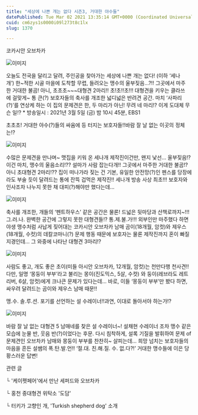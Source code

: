 ```yaml
---
title: "세상에 나쁜 개는 없다 시즌3, 거대한 야수들"
datePublished: Tue Mar 02 2021 13:35:14 GMT+0000 (Coordinated Universal Time)
cuid: cm6zys1s0000i09l273t8c1lx
slug: 1370

---
```



코카시안 오브차카

![이미지](https://cdn.hashnode.com/res/hashnode/image/upload/v1739247025045/68f00efb-9690-460e-8e9b-ce2283a874be.jpeg)

오늘도 전국을 달리고 달려, 주인공을 찾아가는 세상에 나쁜 개는 없다! (이하 ‘세나개’) 한~적한 시골 마을에 도착할 무렵, 들려오는 맹수의 울부짖음...?!! 그곳에서 마주한 거대한 불곰! 아니, 초초초~~~대형견 2마리!! 초!초!!초!!! 대형견을 키우는 클라쓰에 걸맞게~ 통 큰(?) 보호자들의 축사를 개조한 넓디넓은 반려견 공간. 마치 ‘사파리(?)’를 연상케 하는 이 집의 문제견은 한, 두 마리가 아닌! 무려 네 마리!? 이게 도대체 무슨 일!? * 방송일시 : 2021년 3월 5일 (금) 밤 10시 45분, EBS1

초초초! 거대한 야수(?)들의 싸움에 등 터지는 보호자들!!바람 잘 날 없는 이곳의 정체는!?

![이미지](https://cdn.hashnode.com/res/hashnode/image/upload/v1739247027161/e919af89-67a5-4c71-855b-e9326b865624.jpeg)

수많은 문제견을 만나며~ 맷집을 키워 온 세나개 제작진이건만, 왠지 낯선... 울부짖음!? 이건 마치, 맹수의 울음소리!?? 설마가 사람 잡는다개!! 그곳에서 마주한 거대한 불곰!? 아니 초대형견 2마리!?? 집이 떠나가라 짖는 건 기본, 유일한 안전망(?)인 펜스를 당장에라도 부술 듯이 달려드는 통에 잔뜩 겁먹은 제작진!! 세나개 방송 사상 최초!!! 보호자와 인사조차 나누지 못한 채 대피(?)해야만 했다는데...

![이미지](https://cdn.hashnode.com/res/hashnode/image/upload/v1739247029545/5b18770f-4f9d-46f2-9af9-3b4f492234da.jpeg)

축사를 개조한, 개들의 ‘펜트하우스’ 같은 공간은 물론! 드넓은 뒷마당과 산책로까지~!!! 그.러.나. 완벽한 공간에 그렇지 못한 대형견들!? 통.제.불.가!!! 외부인만 마주했다 하면 야생 맹수처럼 사납게 짖어대는 코카시안 오브차카 남매 곰이(18개월, 암컷)와 제우스(18개월, 수컷)의 데칼코마니(?) 문제 행동 때문에 보호자는 물론 제작진까지 혼이 빠질 지경인데... 그 와중에 나타난 대형견 3마리!?

![이미지](https://cdn.hashnode.com/res/hashnode/image/upload/v1739247031984/fbc060cc-e0b8-412e-85c7-68c807f45a85.jpeg)

사람도 좋고, 개도 좋은 초이(미들 아시안 오브차카, 12개월, 암컷)는 천만다행 천사견!! 다만, 일명 ‘몽둥이 부부’라고 불리는 몽이(진도믹스, 5살, 수컷) 와 둥이(레브라도 레트리버, 6살, 암컷)에게 크나큰 문제가 있다는데... 바로, 이들 ‘몽둥이 부부’만 봤다 하면, 싸우려 달려드는 곰이와 제우스 남매 때문!!

맹.수. 솔.루.션. 포기를 선언하는 설 수레이너!!과연, 이대로 돌아서야 하는가!?

![이미지](https://cdn.hashnode.com/res/hashnode/image/upload/v1739247034315/b393d3fa-8635-44af-ad6a-389768cfb3e6.jpeg)

바람 잘 날 없는 대형견 5 남매네를 찾은 설 수레이너~! 설채현 수레이너 조차 맹수 같은 모습에 눈물 반, 웃음 반(?)이었다는 후문. 다시 침착하게, 설록 기질을 발휘하여 문제 of 문제견인 오브차카 남매와 몽둥이 부부를 찬찬히~ 살피는데... 희망 넘치는 보호자들의 마음을 흔든 설쌤의 폭.탄.발.언!! ‘절.대. 친.해.질. 수. 없.다?!’ 거대한 맹수들에 이은 당황스러운 답변!

관련 글

└ '케이펫페어'에서 만난 세퍼드와 오브차카

└ 홍천 중대형견 위탁소 '도담'

└ 터키가 고향인 개, 'Turkish shepherd dog' 소개